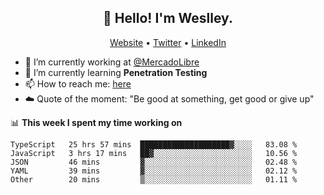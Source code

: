 <h2 align="center">👋 Hello! I'm Weslley.</h2>
<p align="center">
  <a href="http://weslleyneri.com.br">Website</a> •
  <a href="https://twitter.com/Weslley_Neri">Twitter</a> •
  <a href="https://www.linkedin.com/in/weslley-neri-3658908b">LinkedIn</a>
</p>


- 🔭 I’m currently working at [@MercadoLibre](https://github.com/mercadolibre)
- 🌱 I’m currently learning **Penetration Testing**
- 📫 How to reach me: [here](mailto:weslley39@gmail.com)
- ☁️ Quote of the moment: "Be good at something, get good or give up"

📊 **This week I spent my time working on**
<!--START_SECTION:waka-->
```text
TypeScript   25 hrs 57 mins  ████████████████████▓░░░░   83.08 % 
JavaScript   3 hrs 17 mins   ██▓░░░░░░░░░░░░░░░░░░░░░░   10.56 % 
JSON         46 mins         ▓░░░░░░░░░░░░░░░░░░░░░░░░   02.48 % 
YAML         39 mins         ▓░░░░░░░░░░░░░░░░░░░░░░░░   02.12 % 
Other        20 mins         ▒░░░░░░░░░░░░░░░░░░░░░░░░   01.11 % 
```
<!--END_SECTION:waka-->

<!-- Inspired by https://github.com/gruselhaus/gruselhaus -->
